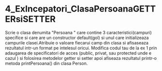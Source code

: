 # 4_ExIncepatori_ClasaPersoanaGETTERsiSETTER
Scrie o clasa denumita "Persoana " care contine 3 caracteristici(campuri) specifice si care are un constructor
default(gol) si unul care initializeaza campurile clasei.Atribuie o valoare fiecarui camp din clasa si afisaseaza rezultatul
intr-un format pe intelesul oricui.
Modifica codul tau de la ex 1 prin adaugarea de specificatori de acces (public, privat, sau protected unde e cazul ) si 
folosirea metodelor getter si setter apoi afiseaza rezultatul printr-o metoda printPersoana() din clasa Person.
       
